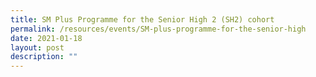 ```yaml
---
title: SM Plus Programme for the Senior High 2 (SH2) cohort
permalink: /resources/events/SM-plus-programme-for-the-senior-high
date: 2021-01-18
layout: post
description: ""
---
```

